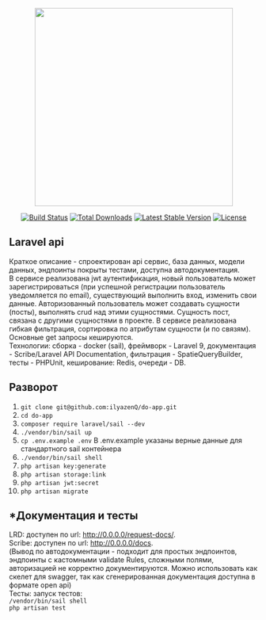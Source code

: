 <p align="center"><a href="https://laravel.com" target="_blank"><img src="https://raw.githubusercontent.com/laravel/art/master/logo-lockup/5%20SVG/2%20CMYK/1%20Full%20Color/laravel-logolockup-cmyk-red.svg" width="400"></a></p>

<p align="center">
<a href="https://travis-ci.org/laravel/framework"><img src="https://travis-ci.org/laravel/framework.svg" alt="Build Status"></a>
<a href="https://packagist.org/packages/laravel/framework"><img src="https://img.shields.io/packagist/dt/laravel/framework" alt="Total Downloads"></a>
<a href="https://packagist.org/packages/laravel/framework"><img src="https://img.shields.io/packagist/v/laravel/framework" alt="Latest Stable Version"></a>
<a href="https://packagist.org/packages/laravel/framework"><img src="https://img.shields.io/packagist/l/laravel/framework" alt="License"></a>
</p>

## Laravel api

Краткое описание - спроектирован api сервис, база данных, модели данных, эндпоинты покрыты тестами, доступна автодокументация.<br>
В сервисе реализована jwt аутентификация, новый пользователь может зарегистрироваться (при успешной регистрации пользователь уведомляется по email), существующий выполнить вход, изменить свои данные. 
Авторизованный пользователь может создавать сущности (посты), выполнять crud над этими сущностями. Сущность пост, связана с другими сущностями в проекте.
В сервисе реализована гибкая фильтрация, сортировка по атрибутам сущности (и по связям). Основные get запросы кешируются. <br>
Технологии: сборка - docker (sail), фреймворк - Laravel 9,
документация - Scribe/Laravel API Documentation, фильтрация - SpatieQueryBuilder, тесты - PHPUnit, кеширование: Redis, очереди - DB.

## Разворот

1. `git clone git@github.com:ilyazenQ/do-app.git`<br>
2. `cd do-app`<br>
3. `composer require laravel/sail --dev`<br>
4. `./vendor/bin/sail up`<br>
5. `cp .env.example .env` В .env.example указаны верные данные для cтандартного sail контейнера<br>
6. `./vendor/bin/sail shell`<br>
7. `php artisan key:generate`<br>
8. `php artisan storage:link`<br>
9. `php artisan jwt:secret`<br>
10. `php artisan migrate`<br>

## *Документация и тесты

LRD: доступен по url: http://0.0.0.0/request-docs/. <br>
Scribe:  доступен по url: http://0.0.0.0/docs. <br>
(Вывод по автодокументации - подходит для простых эндпоинтов, эндпоинты с кастомными validate Rules, сложными полями, авторизацией не корректно документируются. Можно использовать как скелет для swagger, так как сгенерированная документация доступна в формате open api)<br>
Тесты: запуск тестов: <br> `/vendor/bin/sail shell` <br> `php artisan test`
